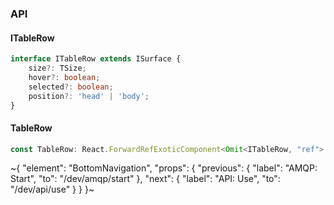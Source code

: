 

### API

#### ITableRow

```ts
interface ITableRow extends ISurface {
    size?: TSize;
    hover?: boolean;
    selected?: boolean;
    position?: 'head' | 'body';
}
```

#### TableRow

```ts
const TableRow: React.ForwardRefExoticComponent<Omit<ITableRow, "ref"> & React.RefAttributes<unknown>>;
```

~{
  "element": "BottomNavigation",
  "props": {
    "previous": {
      "label": "AMQP: Start",
      "to": "/dev/amqp/start"
    },
    "next": {
      "label": "API: Use",
      "to": "/dev/api/use"
    }
  }
}~
